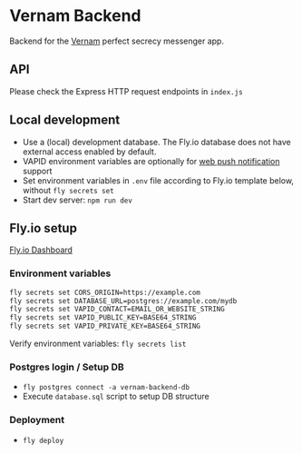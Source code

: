 # Vernam Backend

Backend for the [Vernam](https://github.com/dag0310/vernam) perfect secrecy messenger app.

## API

Please check the Express HTTP request endpoints in `index.js`

## Local development

- Use a (local) development database. The Fly.io database does not have external access enabled by default.
- VAPID environment variables are optionally for [web push notification](https://github.com/web-push-libs/web-push#command-line) support
- Set environment variables in `.env` file according to Fly.io template below, without `fly secrets set`
- Start dev server: `npm run dev`

## Fly.io setup

[Fly.io Dashboard](https://fly.io/dashboard)

### Environment variables
```bash
fly secrets set CORS_ORIGIN=https://example.com
fly secrets set DATABASE_URL=postgres://example.com/mydb
fly secrets set VAPID_CONTACT=EMAIL_OR_WEBSITE_STRING
fly secrets set VAPID_PUBLIC_KEY=BASE64_STRING
fly secrets set VAPID_PRIVATE_KEY=BASE64_STRING
```

Verify environment variables: `fly secrets list`

### Postgres login / Setup DB
- `fly postgres connect -a vernam-backend-db`
- Execute `database.sql` script to setup DB structure

### Deployment
- `fly deploy`
